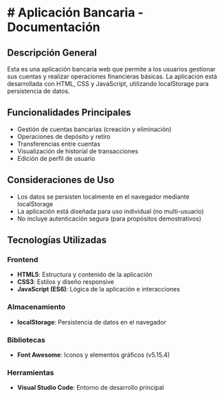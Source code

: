 # # Aplicación Bancaria - Documentación

## Descripción General

Esta es una aplicación bancaria web que permite a los usuarios gestionar sus cuentas y realizar operaciones financieras básicas. La aplicación está desarrollada con HTML, CSS y JavaScript, utilizando localStorage para persistencia de datos.

## Funcionalidades Principales

- Gestión de cuentas bancarias (creación y eliminación)
- Operaciones de depósito y retiro
- Transferencias entre cuentas
- Visualización de historial de transacciones
- Edición de perfil de usuario


## Consideraciones de Uso

- Los datos se persisten localmente en el navegador mediante localStorage
- La aplicación está diseñada para uso individual (no multi-usuario)
- No incluye autenticación segura (para propósitos demostrativos)


## Tecnologías Utilizadas

### Frontend
- **HTML5**: Estructura y contenido de la aplicación
- **CSS3**: Estilos y diseño responsive
- **JavaScript (ES6)**: Lógica de la aplicación e interacciones

### Almacenamiento
- **localStorage**: Persistencia de datos en el navegador

### Bibliotecas
- **Font Awesome**: Iconos y elementos gráficos (v5.15.4)

### Herramientas
- **Visual Studio Code**: Entorno de desarrollo principal
